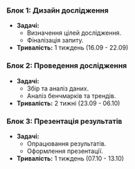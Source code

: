 ### Блок 1: Дизайн дослідження

- **Задачі:**
  - Визначення цілей дослідження.
  - Фіналізація запиту.
- **Тривалість:** 1 тиждень (16.09 - 22.09)

### Блок 2: Проведення дослідження

- **Задачі:**
  - Збір та аналіз даних.
  - Аналіз бенчмарків та трендів.
- **Тривалість:** 2 тижні (23.09 - 06.10)

### Блок 3: Презентація результатів

- **Задачі:**
  - Опрацювання результатів.
  - Оформлення презентації.
- **Тривалість:** 1 тиждень (07.10 - 13.10)